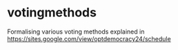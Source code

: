 # votingmethods
Formalising various voting methods explained in https://sites.google.com/view/optdemocracy24/schedule
